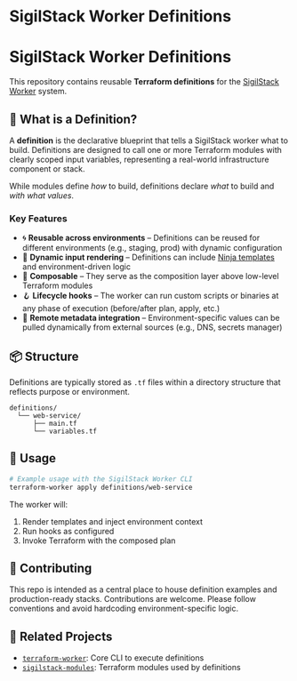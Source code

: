 # SigilStack Worker Definitions

# SigilStack Worker Definitions

This repository contains reusable **Terraform definitions** for the [SigilStack Worker](https://github.com/sigilstack/terraform-worker) system.

## 🧩 What is a Definition?

A **definition** is the declarative blueprint that tells a SigilStack worker what to build. Definitions are designed to call one or more Terraform modules with clearly scoped input variables, representing a real-world infrastructure component or stack.

While modules define *how* to build, definitions declare *what* to build and *with what values*.

### Key Features

- 🌀 **Reusable across environments** – Definitions can be reused for different environments (e.g., staging, prod) with dynamic configuration
- 🧠 **Dynamic input rendering** – Definitions can include [Ninja templates](https://ninja-build.org/manual.html) and environment-driven logic
- 🔁 **Composable** – They serve as the composition layer above low-level Terraform modules
- 🪝 **Lifecycle hooks** – The worker can run custom scripts or binaries at any phase of execution (before/after plan, apply, etc.)
- 📡 **Remote metadata integration** – Environment-specific values can be pulled dynamically from external sources (e.g., DNS, secrets manager)

## 📦 Structure

Definitions are typically stored as `.tf` files within a directory structure that reflects purpose or environment.

```
definitions/
  └── web-service/
      ├── main.tf
      └── variables.tf
```

## 🚀 Usage

```bash
# Example usage with the SigilStack Worker CLI
terraform-worker apply definitions/web-service
```

The worker will:
1. Render templates and inject environment context
2. Run hooks as configured
3. Invoke Terraform with the composed plan

## 🔧 Contributing

This repo is intended as a central place to house definition examples and production-ready stacks. Contributions are welcome. Please follow conventions and avoid hardcoding environment-specific logic.

## 📄 Related Projects

- [`terraform-worker`](https://github.com/sigilstack/terraform-worker): Core CLI to execute definitions
- [`sigilstack-modules`](https://github.com/sigilstack/terraform-modules): Terraform modules used by definitions
